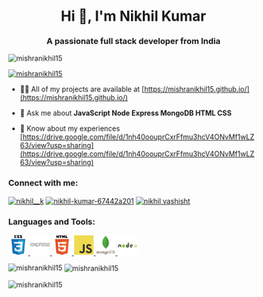 <h1 align="center">Hi 👋, I'm Nikhil Kumar</h1>
<h3 align="center">A passionate full stack developer from India</h3>

<img align="right" src="https://media2.giphy.com/media/qgQUggAC3Pfv687qPC/giphy.gif?cid=790b7611745b4649e65ad509de95aee8e787d2cb83bd5bec&rid=giphy.gif&ct=g" alt="">

<p align="left"> <img src="https://komarev.com/ghpvc/?username=mishranikhil15&label=Profile%20views&color=0e75b6&style=flat" alt="mishranikhil15" /> </p>

<p align="left"> <a href="https://github.com/ryo-ma/github-profile-trophy"><img src="https://github-profile-trophy.vercel.app/?username=mishranikhil15" alt="mishranikhil15" /></a> </p>

- 👨‍💻 All of my projects are available at [https://mishranikhil15.github.io/](https://mishranikhil15.github.io/)

- 💬 Ask me about **JavaScript Node Express MongoDB HTML CSS**

<!-- - 📫 How to reach me **vashsihtnikhil158@gmail.com** -->

- 📄 Know about my experiences [https://drive.google.com/file/d/1nh40oouprCxrFfmu3hcV4ONvMf1wLZ63/view?usp=sharing](https://drive.google.com/file/d/1nh40oouprCxrFfmu3hcV4ONvMf1wLZ63/view?usp=sharing)

<h3 align="left">Connect with me:</h3>
<p align="left">
<a href="https://twitter.com/nikhil__k" target="blank"><img align="center" src="https://raw.githubusercontent.com/rahuldkjain/github-profile-readme-generator/master/src/images/icons/Social/twitter.svg" alt="nikhil__k" height="30" width="40" /></a>
<a href="https://www.linkedin.com/in/nikhil-mishra-67442a201/" target="blank"><img align="center" src="https://raw.githubusercontent.com/rahuldkjain/github-profile-readme-generator/master/src/images/icons/Social/linked-in-alt.svg" alt="nikhil-kumar-67442a201" height="30" width="40" /></a>
<a href="https://fb.com/nikhil vashisht" target="blank"><img align="center" src="https://raw.githubusercontent.com/rahuldkjain/github-profile-readme-generator/master/src/images/icons/Social/facebook.svg" alt="nikhil vashisht" height="30" width="40" /></a>
</p>

<h3 align="left">Languages and Tools:</h3>
<p align="left"> <a href="https://www.w3schools.com/css/" target="_blank" rel="noreferrer"> <img src="https://raw.githubusercontent.com/devicons/devicon/master/icons/css3/css3-original-wordmark.svg" alt="css3" width="40" height="40"/> </a> <a href="https://expressjs.com" target="_blank" rel="noreferrer"> <img src="https://raw.githubusercontent.com/devicons/devicon/master/icons/express/express-original-wordmark.svg" alt="express" width="40" height="40"/> </a> <a href="https://www.w3.org/html/" target="_blank" rel="noreferrer"> <img src="https://raw.githubusercontent.com/devicons/devicon/master/icons/html5/html5-original-wordmark.svg" alt="html5" width="40" height="40"/> </a> <a href="https://developer.mozilla.org/en-US/docs/Web/JavaScript" target="_blank" rel="noreferrer"> <img src="https://raw.githubusercontent.com/devicons/devicon/master/icons/javascript/javascript-original.svg" alt="javascript" width="40" height="40"/> </a> <a href="https://www.mongodb.com/" target="_blank" rel="noreferrer"> <img src="https://raw.githubusercontent.com/devicons/devicon/master/icons/mongodb/mongodb-original-wordmark.svg" alt="mongodb" width="40" height="40"/> </a> <a href="https://nodejs.org" target="_blank" rel="noreferrer"> <img src="https://raw.githubusercontent.com/devicons/devicon/master/icons/nodejs/nodejs-original-wordmark.svg" alt="nodejs" width="40" height="40"/> </a> </p>

<p><img align="left" src="https://github-readme-stats.vercel.app/api/top-langs?username=mishranikhil15&show_icons=true&locale=en&layout=compact" alt="mishranikhil15" /></p>

<p>&nbsp;<img align="center" src="https://github-readme-stats.vercel.app/api?username=mishranikhil15&show_icons=true&locale=en" alt="mishranikhil15" /></p>

<p><img align="center" src="https://github-readme-streak-stats.herokuapp.com/?user=mishranikhil15&" alt="mishranikhil15" /></p>

